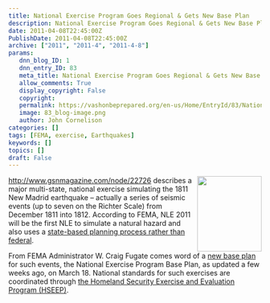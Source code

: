 ```yaml
---
title: National Exercise Program Goes Regional & Gets New Base Plan
description: National Exercise Program Goes Regional & Gets New Base Plan
date: 2011-04-08T22:45:00Z
PublishDate: 2011-04-08T22:45:00Z
archive: ["2011", "2011-4", "2011-4-8"]
params:
   dnn_blog_ID: 1
   dnn_entry_ID: 83
   meta_title: National Exercise Program Goes Regional & Gets New Base Plan
   allow_comments: True
   display_copyright: False
   copyright: 
   permalink: https://vashonbeprepared.org/en-us/Home/EntryId/83/National-Exercise-Program-Goes-Regional-amp-Gets-New-Base-Plan
   image: 83_blog-image.png
   author: John Cornelison
categories: []
tags: [FEMA, exercise, Earthquakes]
keywords: []
topics: []
draft: False
---
```


<p><img title="" alt="" align="right" width="128" height="150" style="display: inline; float: right" src="http://www.gsnmagazine.com/sites/default/files/imagecache/fullsize/newmadridweb.png" /><a title="http://www.gsnmagazine.com/node/22726" href="http://www.gsnmagazine.com/node/22726">http://www.gsnmagazine.com/node/22726</a> describes a major multi-state, national exercise simulating the 1811 New Madrid earthquake – actually a series of seismic events (up to seven on the Richter Scale) from December 1811 into 1812. According to FEMA, NLE 2011 will be the first NLE to simulate a natural hazard and also uses a <a href="http://www.ttregistration.com/osc2011/conference/techzone.cfm">state-based planning process rather than federal</a>.</p>
<p>From FEMA Administrator W. Craig Fugate comes word of a <a target="_blank" href="/Portals/1/Docs/FEMA/National_Exercise_Program_Base_Plan_(2011-03-18).pdf">new base plan</a> for such events, the National Exercise Program Base Plan, as updated a few weeks ago, on March 18. National standards for such exercises are coordinated through <a href="https://hseep.dhs.gov/pages/1001_HSEEP7.aspx">the Homeland Security Exercise and Evaluation Program (HSEEP)</a>.</p>
